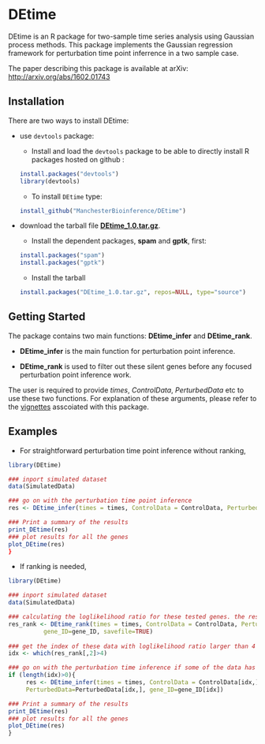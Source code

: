 # DEtime
DEtime is an R package for two-sample time series analysis using Gaussian process methods. 
This package implements the Gaussian regression framework for perturbation time point inferrence in a two sample case. 

The paper describing this package is available at arXiv: http://arxiv.org/abs/1602.01743 

## Installation

There are two ways to install DEtime:
* use `devtools` package: 
  + Install and load the `devtools` package to be able to directly install R packages hosted on github :

   ```R
   install.packages("devtools")
   library(devtools)
   ```
  + To install `DEtime` type:

   ```R
   install_github("ManchesterBioinference/DEtime")
   ```

* download the tarball file [**DEtime_1.0.tar.gz**](https://github.com/ManchesterBioinference/DEtime/blob/master/DEtime_1.0.tar.gz). 
  + Install the dependent packages, **spam** and **gptk**, first:
  ```R
  install.packages("spam")
  install.packages("gptk")
  ```
  
  + Install the tarball
   ```R
   install.packages("DEtime_1.0.tar.gz", repos=NULL, type="source")
   ```

## Getting Started
The package contains two main functions: **DEtime_infer** and **DEtime_rank**. 

* **DEtime_infer** is the main function for perturbation point inference.

* **DEtime_rank** is used to filter out these silent genes before any focused perturbation point inference work. 

The user is required to provide _times_, _ControlData_, _PerturbedData_ etc to use
these two functions. For explanation of these arguments, please refer to the 
[vignettes](https://github.com/ManchesterBioinference/DEtime/tree/master/vignettes/vignettes.pdf) asscoiated with this package.

## Examples

+ For straightforward perturbation time point inference without ranking, 

```R
library(DEtime)

### inport simulated dataset
data(SimulatedData)

### go on with the perturbation time point inference
res <- DEtime_infer(times = times, ControlData = ControlData, PerturbedData = PerturbedData)

### Print a summary of the results
print_DEtime(res)
### plot results for all the genes
plot_DEtime(res)
}
```

+ If ranking is needed, 
```R
library(DEtime)

### inport simulated dataset
data(SimulatedData)

### calculating the loglikelihood ratio for these tested genes. the result is saved into DEtime_rank.txt
res_rank <- DEtime_rank(times = times, ControlData = ControlData, PerturbedData=PerturbedData, 
          gene_ID=gene_ID, savefile=TRUE)
 
### get the index of these data with loglikelihood ratio larger than 4
idx <- which(res_rank[,2]>4)

### go on with the perturbation time inference if some of the data has passed the threshould test 
if (length(idx)>0){
     res <- DEtime_infer(times = times, ControlData = ControlData[idx,], 
     PerturbedData=PerturbedData[idx,], gene_ID=gene_ID[idx])

### Print a summary of the results
print_DEtime(res)
### plot results for all the genes
plot_DEtime(res)
}
```
